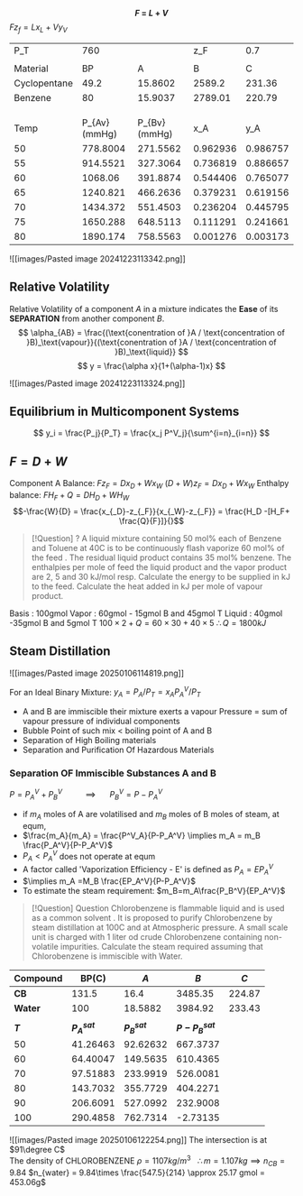 **$$
F\ =\ L\ +\ V
$$**
$Fz_f = Lx_L + Vy_V$ 

|              |               |               |          |          |
| ------------ | ------------- | ------------- | -------- | -------- |
| P_T          | 760           |               | z_F      | 0.7      |
|              |               |               |          |          |
| Material     | BP            | A             | B        | C        |
| Cyclopentane | 49.2          | 15.8602       | 2589.2   | 231.36   |
| Benzene      | 80            | 15.9037       | 2789.01  | 220.79   |
|              |               |               |          |          |
|              |               |               |          |          |
|              |               |               |          |          |
| Temp         | P_{Av} (mmHg) | P_{Bv} (mmHg) | x_A      | y_A      |
| 50           | 778.8004      | 271.5562      | 0.962936 | 0.986757 |
| 55           | 914.5521      | 327.3064      | 0.736819 | 0.886657 |
| 60           | 1068.06       | 391.8874      | 0.544406 | 0.765077 |
| 65           | 1240.821      | 466.2636      | 0.379231 | 0.619156 |
| 70           | 1434.372      | 551.4503      | 0.236204 | 0.445795 |
| 75           | 1650.288      | 648.5113      | 0.111291 | 0.241661 |
| 80           | 1890.174      | 758.5563      | 0.001276 | 0.003173 |

![[images/Pasted image 20241223113342.png]]

## Relative Volatility
Relative Volatility of a component $A$ in a mixture indicates the **Ease** of its **SEPARATION** from another component $B$.
$$
\alpha_{AB} = \frac{(\text{conentration of }A / \text{concentration of }B)_\text{vapour}}{(\text{conentration of }A / \text{concentration of }B)_\text{liquid}}
$$
$$
y = \frac{\alpha x}{1+(\alpha-1)x}
$$

![[images/Pasted image 20241223113324.png]]

## Equilibrium in Multicomponent Systems
$$
y_i = \frac{P_j}{P_T} = \frac{x_j P^V_j}{\sum^{i=n}_{i=n}}
$$

## $F = D + W$

Component A Balance:
$Fz_F = Dx_D + Wx_W$ 
$(D+W)z_F = Dx_D +Wx_W$ 
Enthalpy balance:
$FH_F + Q = DH_D + WH_W$
$$-\frac{W}{D} = \frac{x_{_D}-z_{_F}}{x_{_W}-z_{_F}} = \frac{H_D -[H_F+ \frac{Q}{F}]}{}$$


> [!Question] ?
> A liquid mixture containing 50 mol% each of Benzene and Toluene at 40C is to be continuously flash vaporize 60 mol% of the feed . The residual liquid product contains 35 mol% benzene. The enthalpies per mole of feed the liquid product and the vapor product  are 2, 5 and 30 kJ/mol resp. Calculate the energy to be supplied in kJ to the feed. Calculate the heat added in kJ per mole of vapour product.

Basis : 100gmol
Vapor : 60gmol - 15gmol B and 45gmol T
Liquid : 40gmol -35gmol B and 5gmol T
$100 \times 2 + Q = 60 \times 30 +40 \times 5$
$\therefore Q = 1800kJ$

## Steam Distillation
![[images/Pasted image 20250106114819.png]]

For an Ideal Binary Mixture: $y_A = P_A/P_T = x_AP_A^V/P_T$
- A and B are immiscible their mixture exerts a vapour Pressure = sum of vapour pressure of individual components
- Bubble Point of such mix < boiling point of A and B
- Separation of High Boiling materials 
- Separation and Purification Of Hazardous Materials 
### Separation OF Immiscible Substances A and B

$P =P_A^V +P^V_B \quad\ \quad\ \implies\ \quad\ P_B^V =P-P^V_A$
- if $m_A$ moles of A are volatilised and $m_B$ moles of B moles of steam, at equm,
- $\frac{m_A}{m_A} = \frac{P^V_A}{P-P_A^V} \implies m_A = m_B \frac{P_A^V}{P-P_A^V}$
- $P_A<P_A^V$ does not operate at equm
- A factor called 'Vaporization Efficiency - E' is defined as $P_A = EP_A^V$
- $\implies m_A =M_B \frac{EP_A^V}{P-P_A^V}$
- To estimate the steam requirement: $m_B=m_A\frac{P_B^V}{EP_A^V}$

> [!Question] Question
> Chlorobenzene is flammable liquid and is used as a common solvent . It is proposed to purify Chlorobenzene by steam distillation at 100C and at Atmospheric pressure. A small scale unit is charged with 1 liter od crude Chlorobenzene containing non-volatile impurities. Calculate the steam required assuming that Chlorobenzene is immiscible with Water.
 

| Compound  | BP(C)             | *A*               | *B*                 | *C*    |
| --------- | ----------------- | ----------------- | ------------------- | ------ |
| **CB**    | 131.5             | 16.4              | 3485.35             | 224.87 |
| **Water** | 100               | 18.5882           | 3984.92             | 233.43 |
|           |                   |                   |                     |        |
| ***T***   | ***$P_A^{sat}$*** | ***$P_B^{sat}$*** | ***$P-P_B^{sat}$*** |        |
| 50        | 41.26463          | 92.62632          | 667.3737            |        |
| 60        | 64.40047          | 149.5635          | 610.4365            |        |
| 70        | 97.51883          | 233.9919          | 526.0081            |        |
| 80        | 143.7032          | 355.7729          | 404.2271            |        |
| 90        | 206.6091          | 527.0992          | 232.9008            |        |
| 100       | 290.4858          | 762.7314          | -2.73135            |        |
![[images/Pasted image 20250106122254.png]]
The intersection is at $91\degree C$   
The density of CHLOROBENZENE $\rho = 1107 kg/m^3\ \ \ \therefore m=1.107kg \implies n_{CB} = 9.84$ 
$n_{water} = 9.84\times \frac{547.5}{214} \approx 25.17 gmol = 453.06g$

































































